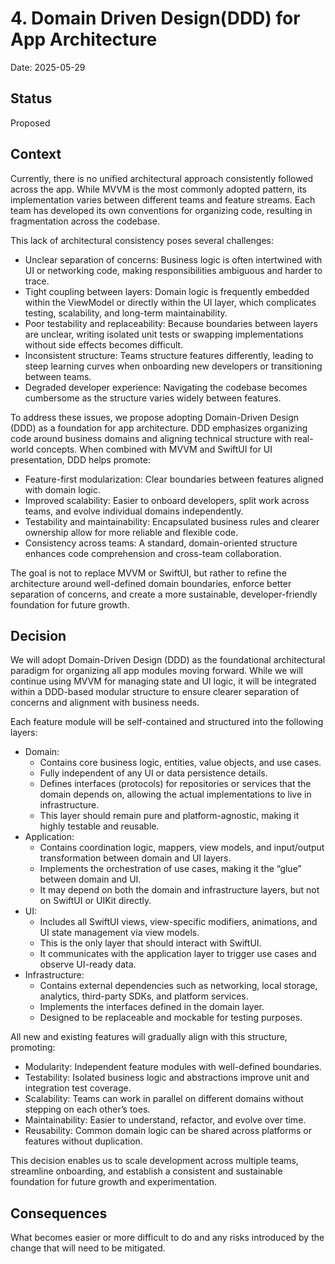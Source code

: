 # 4. Domain Driven Design(DDD) for App Architecture

Date: 2025-05-29

## Status

Proposed

## Context

Currently, there is no unified architectural approach consistently followed across the app. While MVVM is the most commonly adopted pattern,
its implementation varies between different teams and feature streams. 
Each team has developed its own conventions for organizing code, resulting in fragmentation across the codebase.

This lack of architectural consistency poses several challenges:
- Unclear separation of concerns: Business logic is often intertwined with UI or networking code, making responsibilities ambiguous and harder to trace.
- Tight coupling between layers: Domain logic is frequently embedded within the ViewModel or directly within the UI layer, which complicates testing, scalability, and long-term maintainability.
- Poor testability and replaceability: Because boundaries between layers are unclear, writing isolated unit tests or swapping implementations without side effects becomes difficult.
- Inconsistent structure: Teams structure features differently, leading to steep learning curves when onboarding new developers or transitioning between teams.
- Degraded developer experience: Navigating the codebase becomes cumbersome as the structure varies widely between features.

To address these issues, we propose adopting Domain-Driven Design (DDD) as a foundation for app architecture. DDD emphasizes organizing code around business domains and aligning technical structure with real-world concepts. 
When combined with MVVM and SwiftUI for UI presentation, DDD helps promote:
- Feature-first modularization: Clear boundaries between features aligned with domain logic.
- Improved scalability: Easier to onboard developers, split work across teams, and evolve individual domains independently.
- Testability and maintainability: Encapsulated business rules and clearer ownership allow for more reliable and flexible code.
- Consistency across teams: A standard, domain-oriented structure enhances code comprehension and cross-team collaboration.

The goal is not to replace MVVM or SwiftUI, but rather to refine the architecture around well-defined domain boundaries, enforce better separation of concerns, and create a more sustainable, developer-friendly foundation for 
future growth.


## Decision

We will adopt Domain-Driven Design (DDD) as the foundational architectural paradigm for organizing all app modules moving forward. While we will continue using MVVM for managing state and UI logic, it will be integrated 
within a DDD-based modular structure to ensure clearer separation of concerns and alignment with business needs.

Each feature module will be self-contained and structured into the following layers:
- Domain:
  - Contains core business logic, entities, value objects, and use cases.
  - Fully independent of any UI or data persistence details.
  - Defines interfaces (protocols) for repositories or services that the domain depends on, allowing the actual implementations to live in infrastructure.
  - This layer should remain pure and platform-agnostic, making it highly testable and reusable.
- Application:
  - Contains coordination logic, mappers, view models, and input/output transformation between domain and UI layers.
  - Implements the orchestration of use cases, making it the “glue” between domain and UI.
  - It may depend on both the domain and infrastructure layers, but not on SwiftUI or UIKit directly.
- UI:
  - Includes all SwiftUI views, view-specific modifiers, animations, and UI state management via view models.
  - This is the only layer that should interact with SwiftUI.
  - It communicates with the application layer to trigger use cases and observe UI-ready data.
- Infrastructure:
  - Contains external dependencies such as networking, local storage, analytics, third-party SDKs, and platform services.
  - Implements the interfaces defined in the domain layer.
  - Designed to be replaceable and mockable for testing purposes.

All new and existing features will gradually align with this structure, promoting:
- Modularity: Independent feature modules with well-defined boundaries.
- Testability: Isolated business logic and abstractions improve unit and integration test coverage.
- Scalability: Teams can work in parallel on different domains without stepping on each other’s toes.
- Maintainability: Easier to understand, refactor, and evolve over time.
- Reusability: Common domain logic can be shared across platforms or features without duplication.

This decision enables us to scale development across multiple teams, streamline onboarding, and establish a consistent and sustainable foundation for future growth and experimentation.

## Consequences

What becomes easier or more difficult to do and any risks introduced by the change that will need to be mitigated.



<!--3. Decision-->
<!---->
<!--We will adopt Domain Driven Design as the foundational structure for all app modules moving forward. MVVM will still be used as the UI layer architecture, but within a DDD-oriented structure.-->
<!---->
<!--Each feature module will contain:-->
<!---->
<!--Domain: Business models, use cases, and logic (independent of UI or data sources)-->
<!---->
<!--Application: Coordinators, mappers, view models-->
<!---->
<!--UI: SwiftUI views, modifiers, animations-->
<!---->
<!--Infrastructure: Networking, persistence, third-party services-->
<!---->
<!--All features will follow this structure to promote modularity, maintainability, and scalability.-->
<!---->
<!--4. Alternatives Considered-->
<!---->
<!--Continue with current MVVM-only approach: Rejected due to inconsistent implementations and long-term maintainability concerns.-->
<!---->
<!--Use VIPER or Clean Architecture: Rejected as they tend to be over-engineered for our team’s size and feature complexity.-->
<!---->
<!--Feature-first flat structure: Helpful for small teams, but lacks clear layering and separation of business logic.-->
<!---->
<!--5. Consequences-->
<!---->
<!--Developers will need to be trained in DDD principles and layering-->
<!---->
<!--Refactoring will be required for existing modules to align with DDD-->
<!---->
<!--Improved modularity and testability across features-->
<!---->
<!--Better team collaboration through uniform structure-->
<!---->
<!--Increased onboarding speed and reduced cognitive load for new developers-->
